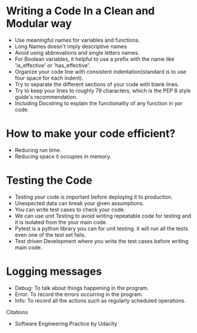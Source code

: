 # Writing a Code In a Clean and Modular way
  * Use meaningful names for variables and functions.
  * Long Names doesn't imply descriptive names
  * Avoid using abbrevations and single letters names.
  * For Boolean variables, it helpful to use a prefix with the name like 'is_effective' or 'has_effective'.
  * Organize your code line with consistent indentation(standard is to use four space for each indent).
  * Try to separate the different sections of your code with blank lines.
  * Try to keep your lines to roughly 79 characters, which is the PEP 8 style guide's recommendation.
  * Including Docstring to explain the functionality of any function in yor code.

# How to make your code efficient?
  * Reducing run time.
  * Reducing space it occupies in memory.
  
# Testing the Code
  * Testing your code is important before deploying it to production.
  * Unexpected data can break your given assumptions.
  * You can write test cases to check your code.
  * We can use unit Testing to avoid writing repeatable code for testing and it is isolated from the your main code.
  * Pytest is a python library you can for unit testing. it will run all the tests even one of the test set fails.
  * Test driven Development where you write the test cases before writing main code.

# Logging messages
  * Debug: To talk about things happening in the program.
  * Error: To record the errors occurring in the program.
  * Info: To record all the actions such as regularly scheduled operations.

Citations
* Software Engineering Practice by Udacity
